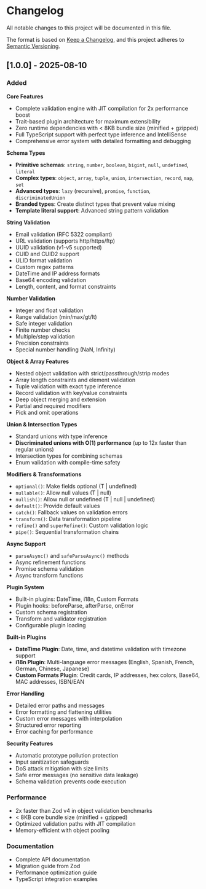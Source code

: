 # Changelog

All notable changes to this project will be documented in this file.

The format is based on [Keep a Changelog](https://keepachangelog.com/en/1.0.0/),
and this project adheres to [Semantic Versioning](https://semver.org/spec/v2.0.0.html).

## [1.0.0] - 2025-08-10

### Added

**Core Features**
- Complete validation engine with JIT compilation for 2x performance boost
- Trait-based plugin architecture for maximum extensibility
- Zero runtime dependencies with < 8KB bundle size (minified + gzipped)
- Full TypeScript support with perfect type inference and IntelliSense
- Comprehensive error system with detailed formatting and debugging

**Schema Types**
- **Primitive schemas**: `string`, `number`, `boolean`, `bigint`, `null`, `undefined`, `literal`
- **Complex types**: `object`, `array`, `tuple`, `union`, `intersection`, `record`, `map`, `set`
- **Advanced types**: `lazy` (recursive), `promise`, `function`, `discriminatedUnion`
- **Branded types**: Create distinct types that prevent value mixing
- **Template literal support**: Advanced string pattern validation

**String Validation**
- Email validation (RFC 5322 compliant)
- URL validation (supports http/https/ftp)
- UUID validation (v1-v5 supported)
- CUID and CUID2 support
- ULID format validation
- Custom regex patterns
- DateTime and IP address formats
- Base64 encoding validation
- Length, content, and format constraints

**Number Validation**
- Integer and float validation
- Range validation (min/max/gt/lt)
- Safe integer validation
- Finite number checks
- Multiple/step validation
- Precision constraints
- Special number handling (NaN, Infinity)

**Object & Array Features**
- Nested object validation with strict/passthrough/strip modes
- Array length constraints and element validation
- Tuple validation with exact type inference
- Record validation with key/value constraints
- Deep object merging and extension
- Partial and required modifiers
- Pick and omit operations

**Union & Intersection Types**
- Standard unions with type inference
- **Discriminated unions with O(1) performance** (up to 12x faster than regular unions)
- Intersection types for combining schemas
- Enum validation with compile-time safety

**Modifiers & Transformations**
- `optional()`: Make fields optional (T | undefined)
- `nullable()`: Allow null values (T | null)  
- `nullish()`: Allow null or undefined (T | null | undefined)
- `default()`: Provide default values
- `catch()`: Fallback values on validation errors
- `transform()`: Data transformation pipeline
- `refine()` and `superRefine()`: Custom validation logic
- `pipe()`: Sequential transformation chains

**Async Support**
- `parseAsync()` and `safeParseAsync()` methods
- Async refinement functions
- Promise schema validation
- Async transform functions

**Plugin System**
- Built-in plugins: DateTime, i18n, Custom Formats
- Plugin hooks: beforeParse, afterParse, onError
- Custom schema registration
- Transform and validator registration
- Configurable plugin loading

**Built-in Plugins**
- **DateTime Plugin**: Date, time, and datetime validation with timezone support
- **i18n Plugin**: Multi-language error messages (English, Spanish, French, German, Chinese, Japanese)
- **Custom Formats Plugin**: Credit cards, IP addresses, hex colors, Base64, MAC addresses, ISBN/EAN

**Error Handling**
- Detailed error paths and messages
- Error formatting and flattening utilities
- Custom error messages with interpolation
- Structured error reporting
- Error caching for performance

**Security Features**
- Automatic prototype pollution protection
- Input sanitization safeguards  
- DoS attack mitigation with size limits
- Safe error messages (no sensitive data leakage)
- Schema validation prevents code execution

### Performance
- 2x faster than Zod v4 in object validation benchmarks
- < 8KB core bundle size (minified + gzipped)
- Optimized validation paths with JIT compilation
- Memory-efficient with object pooling

### Documentation
- Complete API documentation
- Migration guide from Zod
- Performance optimization guide
- TypeScript integration examples